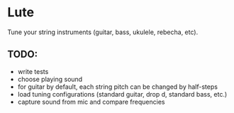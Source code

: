 # Lute

Tune your string instruments (guitar, bass, ukulele, rebecha, etc).

## TODO:

  * write tests
  * choose playing sound
  * for guitar by default, each string pitch can be changed by half-steps
  * load tuning configurations (standard guitar, drop d, standard bass, etc.)
  * capture sound from mic and compare frequencies
